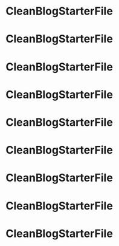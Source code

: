 # CleanBlogStarterFile
# CleanBlogStarterFile
# CleanBlogStarterFile
# CleanBlogStarterFile
# CleanBlogStarterFile
# CleanBlogStarterFile
# CleanBlogStarterFile
# CleanBlogStarterFile
# CleanBlogStarterFile
